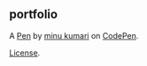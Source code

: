portfolio
---------


A [Pen](https://codepen.io/minu10/pen/ZeRpZq) by [minu kumari](http://codepen.io/minu10) on [CodePen](http://codepen.io/).

[License](https://codepen.io/minu10/pen/ZeRpZq/license).
